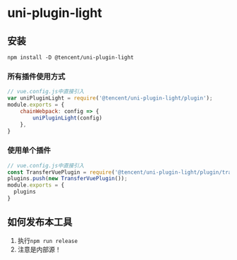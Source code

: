 # uni-plugin-light

## 安装
```
npm install -D @tencent/uni-plugin-light
```


### 所有插件使用方式

```js
// vue.config.js中直接引入
var uniPluginLight = require('@tencent/uni-plugin-light/plugin');
module.exports = {
    chainWebpack: config => {
        uniPluginLight(config)
    },
}
```

### 使用单个插件

```js
// vue.config.js中直接引入
const TransferVuePlugin = require('@tencent/uni-plugin-light/plugin/transfer-vue-plugin');
plugins.push(new TransferVuePlugin());
module.exports = {
  plugins
}
```

## 如何发布本工具


1. 执行`npm run release`
2. 注意是内部源！